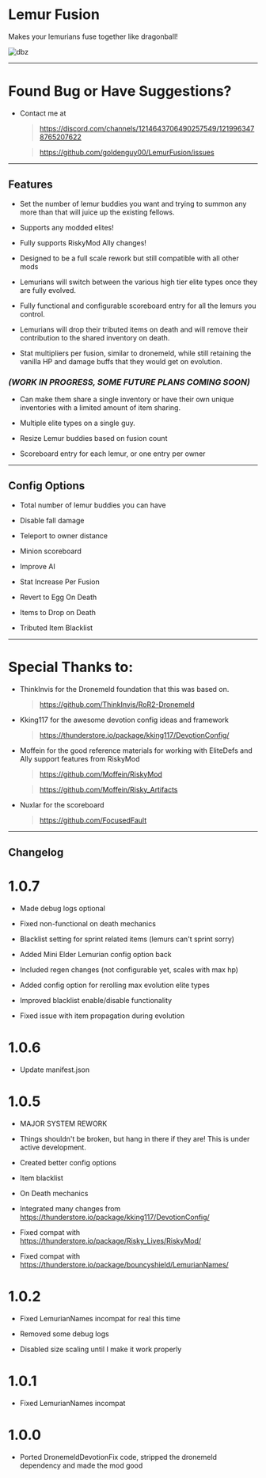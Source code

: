 # Lemur Fusion

Makes your lemurians fuse together like dragonball!

![dbz](https://static1.srcdn.com/wordpress/wp-content/uploads/2017/10/DBZ-Fusion-Goku-and-Piccolo-Featured.jpg?q=50&fit=contain&w=1140&h=&dpr=1.5)


---
# Found Bug or Have Suggestions?

- Contact me at

    >https://discord.com/channels/1214643706490257549/1219963478765207622

    >https://github.com/goldenguy00/LemurFusion/issues

---
## Features

- Set the number of lemur buddies you want and trying to summon any more than that will juice up the existing fellows.

- Supports any modded elites!

- Fully supports RiskyMod Ally changes!

- Designed to be a full scale rework but still compatible with all other mods

- Lemurians will switch between the various high tier elite types once they are fully evolved.

- Fully functional and configurable scoreboard entry for all the lemurs you control. 

- Lemurians will drop their tributed items on death and will remove their contribution to the shared inventory on death.

- Stat multipliers per fusion, similar to dronemeld, while still retaining the vanilla HP and damage buffs that they would get on evolution.



### *(WORK IN PROGRESS, SOME FUTURE PLANS COMING SOON)*

- Can make them share a single inventory or have their own unique inventories with a limited amount of item sharing.

- Multiple elite types on a single guy.

- Resize Lemur buddies based on fusion count

- Scoreboard entry for each lemur, or one entry per owner

---
## Config Options

- Total number of lemur buddies you can have

- Disable fall damage

- Teleport to owner distance

- Minion scoreboard

- Improve AI

- Stat Increase Per Fusion

- Revert to Egg On Death

- Items to Drop on Death

- Tributed Item Blacklist

---
# Special Thanks to:

- ThinkInvis for the Dronemeld foundation that this was based on.

    >https://github.com/ThinkInvis/RoR2-Dronemeld

- Kking117 for the awesome devotion config ideas and framework

    >https://thunderstore.io/package/kking117/DevotionConfig/

- Moffein for the good reference materials for working with EliteDefs and Ally support features from RiskyMod

    >https://github.com/Moffein/RiskyMod
    
    >https://github.com/Moffein/Risky_Artifacts

- Nuxlar for the scoreboard
    >https://github.com/FocusedFault

---
## Changelog

# 1.0.7

- Made debug logs optional

- Fixed non-functional on death mechanics

- Blacklist setting for sprint related items (lemurs can't sprint sorry)

- Added Mini Elder Lemurian config option back

- Included regen changes (not configurable yet, scales with max hp)

- Added config option for rerolling max evolution elite types

- Improved blacklist enable/disable functionality

- Fixed issue with item propagation during evolution

# 1.0.6

- Update manifest.json

# 1.0.5

- MAJOR SYSTEM REWORK

- Things shouldn't be broken, but hang in there if they are! This is under active development.

- Created better config options

- Item blacklist

- On Death mechanics

- Integrated many changes from https://thunderstore.io/package/kking117/DevotionConfig/

- Fixed compat with https://thunderstore.io/package/Risky_Lives/RiskyMod/

- Fixed compat with https://thunderstore.io/package/bouncyshield/LemurianNames/

# 1.0.2

- Fixed LemurianNames incompat for real this time

- Removed some debug logs

- Disabled size scaling until I make it work properly

# 1.0.1

- Fixed LemurianNames incompat

# 1.0.0

- Ported DronemeldDevotionFix code, stripped the dronemeld dependency and made the mod good